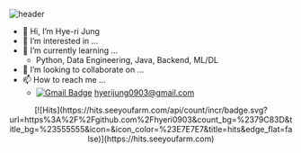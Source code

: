 ![header](https://capsule-render.vercel.app/api?type=wave&color=auto&height=300&section=header&text=HYERI%20JUNG&fontSize=90)

- 👋 Hi, I’m Hye-ri Jung
- 👀 I’m interested in ...
- 🌱 I’m currently learning ...
  - Python, Data Engineering, Java, Backend, ML/DL
- 💞️ I’m looking to collaborate on ...
- 📫 How to reach me ...
  - [![Gmail Badge](https://img.shields.io/badge/Gmail-d14836?style=flat-square&logo=Gmail&logoColor=white&link=mailto:hyerijung0903@gmail.com)](mailto:hyerijung0903@gmail.com) hyerijung0903@gmail.com 



<div align=center>
[![Hits](https://hits.seeyoufarm.com/api/count/incr/badge.svg?url=https%3A%2F%2Fgithub.com%2Fhyeri0903&count_bg=%2379C83D&title_bg=%23555555&icon=&icon_color=%23E7E7E7&title=hits&edge_flat=false)](https://hits.seeyoufarm.com)
</div>


<!---
hyeri0903/hyeri0903 is a ✨ special ✨ repository because its `README.md` (this file) appears on your GitHub profile.
You can click the Preview link to take a look at your changes.
--->
